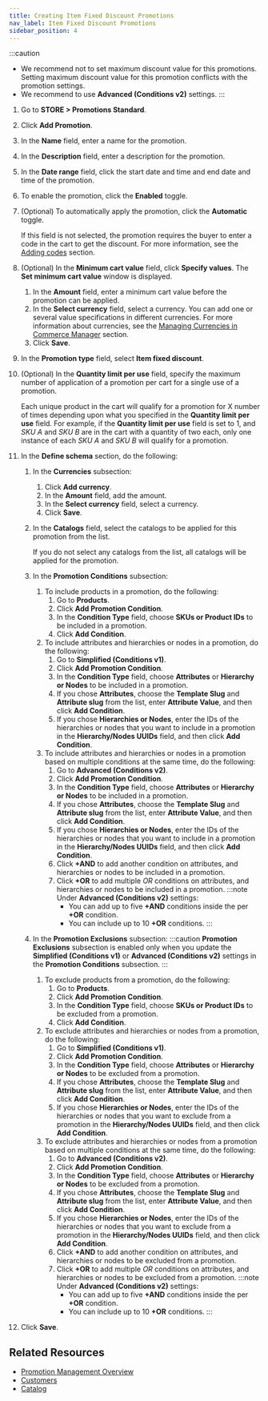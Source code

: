 ```yaml
---
title: Creating Item Fixed Discount Promotions
nav_label: Item Fixed Discount Promotions
sidebar_position: 4
---
```


:::caution
- We recommend not to set maximum discount value for this promotions. Setting maximum discount value for this promotion conflicts with the promotion settings.
- We recommend to use **Advanced (Conditions v2)** settings.
:::

1. Go to **STORE > Promotions Standard**.
1. Click **Add Promotion**.
1. In the **Name** field, enter a name for the promotion.
1. In the **Description** field, enter a description for the promotion.
1. In the **Date range**  field, click the start date and time and end date and time of the promotion.
1. To enable the promotion, click the **Enabled** toggle.
1. (Optional) To automatically apply the promotion, click the **Automatic** toggle.
    
    If this field is not selected, the promotion requires the buyer to enter a code in the cart to get the discount. For more information, see the [Adding codes](/docs/commerce-manager/promotions-standard/overview#creating-promotion-codes) section.
1. (Optional) In the **Minimum cart value** field, click **Specify values**.
   The **Set minimum cart value** window is displayed.
   1. In the **Amount** field, enter a minimum cart value before the promotion can be applied.
   1. In the **Select currency** field, select a currency.
      You can add one or several value specifications in different currencies. For more information about currencies, see the [Managing Currencies in Commerce Manager](/docs/commerce-manager/product-experience-manager/currencies/manage-currencies) section.
    1. Click **Save**.
1. In the **Promotion type** field, select **Item fixed discount**.
1. (Optional) In the **Quantity limit per use** field, specify the maximum number of application of a promotion per cart for a single use of a promotion.

    Each unique product in the cart will qualify for a promotion for X number of times depending upon what you specified in the **Quantity limit per use** field. For example, if the **Quantity limit per use** field is set to 1, and *SKU A* and *SKU B* are in the cart with a quantity of two each, only one instance of each *SKU A* and *SKU B* will qualify for a promotion.
1. In the **Define schema** section, do the following:
    1. In the **Currencies** subsection:
        1. Click **Add currency**.
        1. In the **Amount** field, add the amount.
        1. In the **Select currency** field, select a currency.
        1. Click **Save**.
    1. In the **Catalogs** field, select the catalogs to be applied for this promotion from the list.
       
        If you do not select any catalogs from the list, all catalogs will be applied for the promotion.
    1. In the **Promotion Conditions** subsection:
        
        1. To include products in a promotion, do the following:
            1. Go to **Products**.
            1. Click **Add Promotion Condition**.
            1. In the **Condition Type** field, choose **SKUs or Product IDs** to be included in a promotion.
            1. Click **Add Condition**.
        1. To include attributes and hierarchies or nodes in a promotion, do the following:
            1. Go to **Simplified (Conditions v1)**.
            1. Click **Add Promotion Condition**.
            1. In the **Condition Type** field, choose **Attributes** or **Hierarchy or Nodes** to be included in a promotion.
            1. If you chose **Attributes**, choose the **Template Slug** and **Attribute slug** from the list, enter **Attribute Value**, and then click **Add Condition**.
            1. If you chose **Hierarchies or Nodes**, enter the IDs of the hierarchies or nodes that you want to include in a promotion in the **Hierarchy/Nodes UUIDs** field, and then click **Add Condition**.
        1. To include attributes and hierarchies or nodes in a promotion based on multiple conditions at the same time, do the following:
            1. Go to **Advanced (Conditions v2)**.
            1. Click **Add Promotion Condition**.
            1. In the **Condition Type** field, choose **Attributes** or **Hierarchy or Nodes** to be included in a promotion.
            1. If you chose **Attributes**, choose the **Template Slug** and **Attribute slug** from the list, enter **Attribute Value**, and then click **Add Condition**.
            1. If you chose **Hierarchies or Nodes**, enter the IDs of the hierarchies or nodes that you want to include in a promotion in the **Hierarchy/Nodes UUIDs** field, and then click **Add Condition**.
            1. Click **+AND** to add another condition on attributes, and hierarchies or nodes to be included in a promotion.
            1. Click **+OR** to add multiple *OR* conditions on attributes, and hierarchies or nodes to be included in a promotion. 
                :::note
                Under **Advanced (Conditions v2)** settings:
                - You can add up to five **+AND** conditions inside the per **+OR** condition.
                - You can include up to 10 **+OR** conditions.
                :::
    1. In the **Promotion Exclusions** subsection:
            :::caution
             **Promotion Exclusions** subsection is enabled only when you update the **Simplified (Conditions v1)** or **Advanced (Conditions v2)** settings in the **Promotion Conditions** subsection.
            :::
        1. To exclude products from a promotion, do the following:
            1. Go to **Products**.
            1. Click **Add Promotion Condition**.
            1. In the **Condition Type** field, choose **SKUs or Product IDs** to be excluded from a promotion.
            1. Click **Add Condition**.
        1. To exclude attributes and hierarchies or nodes from a promotion, do the following:
            1. Go to **Simplified (Conditions v1)**.
            1. Click **Add Promotion Condition**.
            1. In the **Condition Type** field, choose **Attributes** or **Hierarchy or Nodes** to be excluded from a promotion.
            1. If you chose **Attributes**, choose the **Template Slug** and **Attribute slug** from the list, enter **Attribute Value**, and then click **Add Condition**.
            1. If you chose **Hierarchies or Nodes**, enter the IDs of the hierarchies or nodes that you want to exclude from a promotion in the **Hierarchy/Nodes UUIDs** field, and then click **Add Condition**.
        1. To exclude attributes and hierarchies or nodes from a promotion based on multiple conditions at the same time, do the following:
            1. Go to **Advanced (Conditions v2)**.
            1. Click **Add Promotion Condition**.
            1. In the **Condition Type** field, choose **Attributes** or **Hierarchy or Nodes** to be excluded from a promotion.
            1. If you chose **Attributes**, choose the **Template Slug** and **Attribute slug** from the list, enter **Attribute Value**, and then click **Add Condition**.
            1. If you chose **Hierarchies or Nodes**, enter the IDs of the hierarchies or nodes that you want to exclude from a promotion in the **Hierarchy/Nodes UUIDs** field, and then click **Add Condition**.
            1. Click **+AND** to add another condition on attributes, and hierarchies or nodes to be excluded from a promotion.
            1. Click **+OR** to add multiple *OR* conditions on attributes, and hierarchies or nodes to be excluded from a promotion. 
                :::note
                Under **Advanced (Conditions v2)** settings:
                - You can add up to five **+AND** conditions inside the per **+OR** condition.
                - You can include up to 10 **+OR** conditions.
                :::
1. Click **Save**.

## Related Resources

- [Promotion Management Overview](/docs/commerce-manager/promotions-standard/overview)
- [Customers](/docs/customer-management/customers)
- [Catalog](/docs/commerce-manager/product-experience-manager/catalogs/catalog-configuration)
